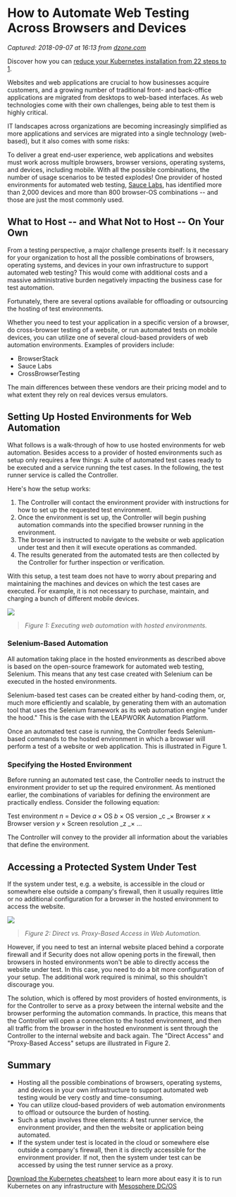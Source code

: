 # How to Automate Web Testing Across Browsers and Devices

_Captured: 2018-09-07 at 16:13 from [dzone.com](https://dzone.com/articles/how-to-automate-web-testing-across-browsers-and-de?edition=391208&utm_source=Zone%20Newsletter&utm_medium=email&utm_campaign=devops%202018-09-07)_

Discover how you can [reduce your Kubernetes installation from 22 steps to 1](https://dzone.com/go?i=302533&u=https%3A%2F%2Finfo.mesosphere.com%2Fkubernetes-cheat-sheet-registration-page.html%3Futm_source%3Ddzone%26utm_medium%3Dsyndication%26utm_campaign%3Dsite-ad).

Websites and web applications are crucial to how businesses acquire customers, and a growing number of traditional front- and back-office applications are migrated from desktops to web-based interfaces. As web technologies come with their own challenges, being able to test them is highly critical.

IT landscapes across organizations are becoming increasingly simplified as more applications and services are migrated into a single technology (web-based), but it also comes with some risks:

To deliver a great end-user experience, web applications and websites must work across multiple browsers, browser versions, operating systems, and devices, including mobile. With all the possible combinations, the number of usage scenarios to be tested explodes! One provider of hosted environments for automated web testing, [Sauce Labs](https://saucelabs.com/platforms), has identified more than 2,000 devices and more than 800 browser-OS combinations -- and those are just the most commonly used.

## What to Host -- and What Not to Host -- On Your Own

From a testing perspective, a major challenge presents itself: Is it necessary for your organization to host all the possible combinations of browsers, operating systems, and devices in your own infrastructure to support automated web testing? This would come with additional costs and a massive administrative burden negatively impacting the business case for test automation.

Fortunately, there are several options available for offloading or outsourcing the hosting of test environments.

Whether you need to test your application in a specific version of a browser, do cross-browser testing of a website, or run automated tests on mobile devices, you can utilize one of several cloud-based providers of web automation environments. Examples of providers include:

  * BrowserStack
  * Sauce Labs
  * CrossBrowserTesting

The main differences between these vendors are their pricing model and to what extent they rely on real devices versus emulators.

## Setting Up Hosted Environments for Web Automation

What follows is a walk-through of how to use hosted environments for web automation. Besides access to a provider of hosted environments such as setup only requires a few things: A suite of automated test cases ready to be executed and a service running the test cases. In the following, the test runner service is called the Controller.

Here's how the setup works:

  1. The Controller will contact the environment provider with instructions for how to set up the requested test environment.
  2. Once the environment is set up, the Controller will begin pushing automation commands into the specified browser running in the environment.
  3. The browser is instructed to navigate to the website or web application under test and then it will execute operations as commanded.
  4. The results generated from the automated tests are then collected by the Controller for further inspection or verification.

With this setup, a test team does not have to worry about preparing and maintaining the machines and devices on which the test cases are executed. For example, it is not necessary to purchase, maintain, and charging a bunch of different mobile devices.

![](https://www.leapwork.com/hs-fs/hubfs/Executing%20web%20automation%20with%20hosted%20environments@2x.png?t=1535564083819&width=1034&name=Executing%20web%20automation%20with%20hosted%20environments@2x.png)

> _Figure 1: Executing web automation with hosted environments._

### Selenium-Based Automation

All automation taking place in the hosted environments as described above is based on the open-source framework for automated web testing, Selenium. This means that any test case created with Selenium can be executed in the hosted environments.

Selenium-based test cases can be created either by hand-coding them, or, much more efficiently and scalable, by generating them with an automation tool that uses the Selenium framework as its web automation engine "under the hood." This is the case with the LEAPWORK Automation Platform.

Once an automated test case is running, the Controller feeds Selenium-based commands to the hosted environment in which a browser will perform a test of a website or web application. This is illustrated in Figure 1.

### Specifying the Hosted Environment

Before running an automated test case, the Controller needs to instruct the environment provider to set up the required environment. As mentioned earlier, the combinations of variables for defining the environment are practically endless. Consider the following equation:

Test environment _n_ = Device _a_ × OS _b_ × OS version _c _× Browser _x_ × Browser version _y_ × Screen resolution _z _× ...

The Controller will convey to the provider all information about the variables that define the environment.

## Accessing a Protected System Under Test

If the system under test, e.g. a website, is accessible in the cloud or somewhere else outside a company's firewall, then it usually requires little or no additional configuration for a browser in the hosted environment to access the website.

![](https://www.leapwork.com/hs-fs/hubfs/Direct%20vs%20proxy%20access@2x.png?t=1535564083819&width=866&name=Direct%20vs%20proxy%20access@2x.png)

> _Figure 2: Direct vs. Proxy-Based Access in Web Automation._

However, if you need to test an internal website placed behind a corporate firewall and if Security does not allow opening ports in the firewall, then browsers in hosted environments won't be able to directly access the website under test. In this case, you need to do a bit more configuration of your setup. The additional work required is minimal, so this shouldn't discourage you.

The solution, which is offered by most providers of hosted environments, is for the Controller to serve as a proxy between the internal website and the browser performing the automation commands. In practice, this means that the Controller will open a connection to the hosted environment, and then all traffic from the browser in the hosted environment is sent through the Controller to the internal website and back again. The "Direct Access" and "Proxy-Based Access" setups are illustrated in Figure 2.

## Summary

  * Hosting all the possible combinations of browsers, operating systems, and devices in your own infrastructure to support automated web testing would be very costly and time-consuming.
  * You can utilize cloud-based providers of web automation environments to offload or outsource the burden of hosting.
  * Such a setup involves three elements: A test runner service, the environment provider, and then the website or application being automated.
  * If the system under test is located in the cloud or somewhere else outside a company's firewall, then it is directly accessible for the environment provider. If not, then the system under test can be accessed by using the test runner service as a proxy.

[Download the Kubernetes cheatsheet](https://dzone.com/go?i=302534&u=https%3A%2F%2Finfo.mesosphere.com%2Fkubernetes-cheat-sheet-registration-page.html%3Futm_source%3Ddzone%26utm_medium%3Dsyndication%26utm_campaign%3Dsite-ad) to learn more about easy it is to run Kubernetes on any infrastructure with [Mesosphere DC/OS](https://dzone.com/go?i=302534&u=https%3A%2F%2Finfo.mesosphere.com%2Fkubernetes-cheat-sheet-registration-page.html%3Futm_source%3Ddzone%26utm_medium%3Dsyndication%26utm_campaign%3Dsite-ad)
